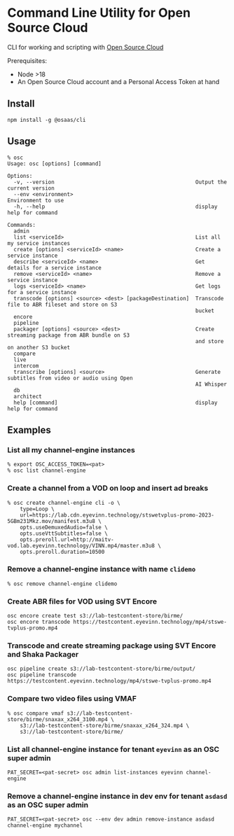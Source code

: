 # Command Line Utility for Open Source Cloud

CLI for working and scripting with [Open Source Cloud](www.osaas.io)

Prerequisites:

- Node >18
- An Open Source Cloud account and a Personal Access Token at hand

## Install

```
npm install -g @osaas/cli
```

## Usage

```
% osc
Usage: osc [options] [command]

Options:
  -v, --version                                             Output the current version
  --env <environment>                                       Environment to use
  -h, --help                                                display help for command

Commands:
  admin
  list <serviceId>                                          List all my service instances
  create [options] <serviceId> <name>                       Create a service instance
  describe <serviceId> <name>                               Get details for a service instance
  remove <serviceId> <name>                                 Remove a service instance
  logs <serviceId> <name>                                   Get logs for a service instance
  transcode [options] <source> <dest> [packageDestination]  Transcode file to ABR fileset and store on S3
                                                            bucket
  encore
  pipeline
  packager [options] <source> <dest>                        Create streaming package from ABR bundle on S3
                                                            and store on another S3 bucket
  compare
  live
  intercom
  transcribe [options] <source>                             Generate subtitles from video or audio using Open
                                                            AI Whisper
  db
  architect
  help [command]                                            display help for command
```

## Examples

### List all my channel-engine instances

```
% export OSC_ACCESS_TOKEN=<pat>
% osc list channel-engine
```

### Create a channel from a VOD on loop and insert ad breaks

```
% osc create channel-engine cli -o \
    type=Loop \
    url=https://lab.cdn.eyevinn.technology/stswetvplus-promo-2023-5GBm231Mkz.mov/manifest.m3u8 \
    opts.useDemuxedAudio=false \
    opts.useVttSubtitles=false \
    opts.preroll.url=http://maitv-vod.lab.eyevinn.technology/VINN.mp4/master.m3u8 \
    opts.preroll.duration=10500
```

### Remove a channel-engine instance with name `clidemo`

```
% osc remove channel-engine clidemo
```

### Create ABR files for VOD using SVT Encore

```
osc encore create test s3://lab-testcontent-store/birme/
osc encore transcode https://testcontent.eyevinn.technology/mp4/stswe-tvplus-promo.mp4
```

### Transcode and create streaming package using SVT Encore and Shaka Packager

```
osc pipeline create s3://lab-testcontent-store/birme/output/
osc pipeline transcode https://testcontent.eyevinn.technology/mp4/stswe-tvplus-promo.mp4
```

### Compare two video files using VMAF

```
% osc compare vmaf s3://lab-testcontent-store/birme/snaxax_x264_3100.mp4 \
    s3://lab-testcontent-store/birme/snaxax_x264_324.mp4 \
    s3://lab-testcontent-store/birme/
```

### List all channel-engine instance for tenant `eyevinn` as an OSC super admin

```
PAT_SECRET=<pat-secret> osc admin list-instances eyevinn channel-engine
```

### Remove a channel-engine instance in dev env for tenant `asdasd` as an OSC super admin

```
PAT_SECRET=<pat-secret> osc --env dev admin remove-instance asdasd channel-engine mychannel
```
